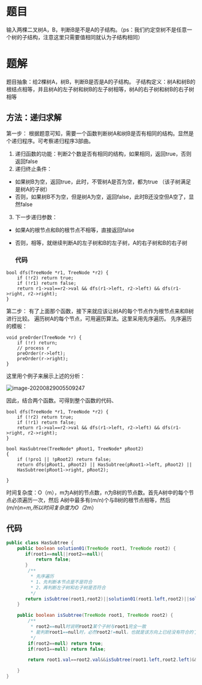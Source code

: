 # 题目

输入两棵二叉树A，B，判断B是不是A的子结构。（ps：我们约定空树不是任意一个树的子结构，注意这里只需要值相同就认为子结构相同）

# 题解

题目抽象：给2棵树A，树B，判断B是否是A的子结构。
子结构定义：树A和树B的根结点相等，并且树A的左子树和树B的左子树相等，树A的右子树和树B的右子树相等

## 方法：递归求解

第一步：
根据题意可知，需要一个函数判断树A和树B是否有相同的结构。显然是个递归程序。可考察递归程序3部曲。

1. 递归函数的功能：判断2个数是否有相同的结构，如果相同，返回true，否则返回false 
2. 递归终止条件： 

- 如果树B为空，返回true，此时，不管树A是否为空，都为true （该子树满足是树A的子树）
- 否则，如果树B不为空，但是树A为空，返回false，此时B还没空但A空了，显然false 

3. 下一步递归参数： 

- 如果A的根节点和B的根节点不相等，直接返回false 

- 否则，相等，就继续判断A的左子树和B的左子树，A的右子树和B的右子树

  ### 代码

```
bool dfs(TreeNode *r1, TreeNode *r2) {
    if (!r2) return true;
    if (!r1) return false;
    return r1->val==r2->val && dfs(r1->left, r2->left) && dfs(r1->right, r2->right);
}
```

第二步：
有了上面那个函数，接下来就应该让树A的每个节点作为根节点来和B树进行比较。
遍历树A的每个节点，可用遍历算法。这里采用先序遍历。
先序遍历的模板：

```
void preOrder(TreeNode *r) {
    if (!r) return;
    // process r
    preOrder(r->left);
    preOrder(r->right);
}
```

这里用个例子来展示上述的分析：

![image-20200829005509247](https://gitee.com/zero049/MyNoteImages/raw/master/image-20200829005509247.png)

因此，结合两个函数。可得到整个函数的代码、

```
bool dfs(TreeNode *r1, TreeNode *r2) {
    if (!r2) return true;
    if (!r1) return false;
    return r1->val==r2->val && dfs(r1->left, r2->left) && dfs(r1->right, r2->right);
}

bool HasSubtree(TreeNode* pRoot1, TreeNode* pRoot2)
{
    if (!pro1 || !pRoot2) return false;
    return dfs(pRoot1, pRoot2) || HasSubtree(pRoot1->left, pRoot2) ||
    HasSubtree(pRoot1->right, pRoot2);

}
```

时间复杂度：O（m），m为A树的节点数，n为B树的节点数。首先A树中的每个节点必须遍历一次，然后
A树中最多有(m/n)个与B树的根节点相等，然后(m/n)*n=m,所以时间复杂度为O（2*m）



## 代码

```java
public class HasSubtree {
    public boolean solution01(TreeNode root1, TreeNode root2) {
       if(root1==null||root2==null){
           return false;
       }
        /**
         * 先序遍历
         * 1、先判断本节点是不是符合
         * 2、再判断左子树和右子树是否符合
         */
       return isSubtree(root1,root2)||solution01(root1.left,root2)||solution01(root1.right,root2);
    }

    public boolean isSubtree(TreeNode root1, TreeNode root2) {
        /**
         * root2==null时说明root2某个子树与root1完全一致
         * 能判断root1==null时，必然root2!=null，也就是该方向上已经没有符合的了
         */
        if(root2==null) return true;
        if(root1==null) return false;

        return root1.val==root2.val&&isSubtree(root1.left,root2.left)&&isSubtree(root1.right,root2.right);

    }
}

```

